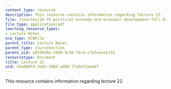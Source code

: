 ```yaml
---
content_type: resource
description: This resource contains information regarding lecture 22.
file: /courses/14-75-political-economy-and-economic-development-fall-2012/54a0b8f93e82196dad6d77a3e72aedef_MIT14_75F12_Lec22.pdf
file_type: application/pdf
learning_resource_types:
- Lecture Notes
ocw_type: OCWFile
parent_title: Lecture Notes
parent_type: CourseSection
parent_uid: a853b56e-1940-9c56-f4cd-c7efeece123d
resourcetype: Document
title: Lecture 22
uid: 54a0b8f9-3e82-196d-ad6d-77a3e72aedef
---
```

This resource contains information regarding lecture 22.

